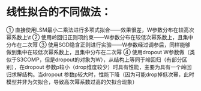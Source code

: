 # 线性拟合的不同做法：
① 直接使用LSM最小二乘法进行多项式拟合——效果很差，W参数分布在较高次幂系数上\t
② 使用岭回归正则项约束——W参数分布在较低次幂系数上，且集中分布在二次幂
③ 使用SGD隐含正则进行实验——W参数经过调参后，同样能够做到集中在较低次幂系数上，且集中分布在二次幂
④ 使用dropout W参数做（类似于S3COMP，但是dropout的对象为W），从结构上等同于岭回归（有部分区别），在dropout 参数p较小（drop维度较少）时具有性能，主要为具有一个岭回归求解结构。当dropout 参数p较大时，性能下降（因为可能drop掉低次幂，此时模型并非为欠拟合，导致高次幂系数过高的欠拟合现象）
